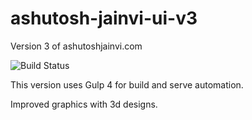 # ashutosh-jainvi-ui-v3

Version 3 of ashutoshjainvi.com

![Build Status](https://github.com/ashujainvi/ashutoshjainvi-ui-3/workflows/Firebase%20Deploy/badge.svg)

This version uses Gulp 4 for build and serve automation.

Improved graphics with 3d designs.
